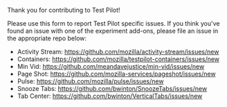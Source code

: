 Thank you for contributing to Test Pilot!

Please use this form to report Test Pilot specific issues. If you think you've found an issue with one of the experiment add-ons, please file an issue in the appropriate repo below:

- Activity Stream:      https://github.com/mozilla/activity-stream/issues/new
- Containers:           https://github.com/mozilla/testpilot-containers/issues/new
- Min Vid:              https://github.com/meandavejustice/min-vid/issues/new
- Page Shot:            https://github.com/mozilla-services/pageshot/issues/new
- Pulse:                https://github.com/mozilla/pulse/issues/new
- Snooze Tabs:          https://github.com/bwinton/SnoozeTabs/issues/new
- Tab Center:           https://github.com/bwinton/VerticalTabs/issues/new
